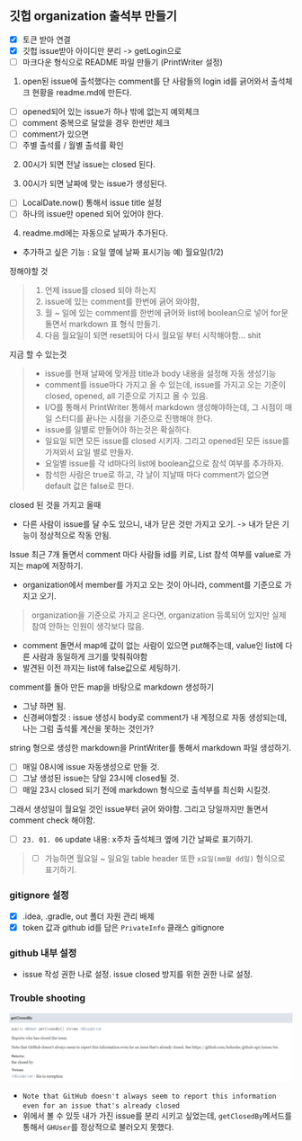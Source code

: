 
## 깃헙 organization 출석부 만들기

- [x] 토큰 받아 연결
- [x] 깃헙 issue받아 아이디만 분리 -> getLogin으로
- [ ] 마크다운 형식으로 README 파일 만들기 (PrintWriter 설정)

1. open된 issue에 출석했다는 comment를 단 사람들의 login id를 긁어와서 출석체크 현황을 readme.md에 만든다.
 - [ ] opened되어 있는 issue가 하나 밖에 없는지 예외체크
 - [ ] comment 중복으로 달았을 경우 한번만 체크
 - [ ] comment가 있으면 
 - [ ] 주별 출석률 / 월별 출석률 확인

2. 00시가 되면 전날 issue는 closed 된다.

3. 00시가 되면 날짜에 맞는 issue가 생성된다.
- [ ] LocalDate.now() 통해서 issue title 설정
- [ ] 하나의 issue만 opened 되어 있어야 한다.

4. readme.md에는 자동으로 날짜가 추가된다.


* 추가하고 싶은 기능 : 요일 옆에 날짜 표시기능 예) 월요일(1/2)

정해야할 것
> 1. 언제 issue를 closed 되야 하는지
> 2. issue에 있는 comment를 한번에 긁어 와야함,
> 3. 월 ~ 일에 있는 comment를 한번에 긁어와 list에 boolean으로 넣어 for문 돌면서 markdown 표 형식 만들기. 
> 4. 다음 월요일이 되면 reset되어 다시 월요일 부터 시작해야함... shit
> 

지금 할 수 있는것
> - issue를 현재 날짜에 맞게끔 title과 body 내용을 설정해 자동 생성기능
> - comment를 issue마다 가지고 올 수 있는데, issue를 가지고 오는 기준이 closed, opened, all 기준으로 가지고 올 수 있음.
> - I/O를 통해서 PrintWriter 통해서 markdown 생성해야하는데, 그 시점이 매일 스터디를 끝나는 시점을 기준으로 진행해야 한다.
> - issue를 일별로 만들어야 하는것은 확실하다. 
> - 일요일 되면 모든 issue를 closed 시키자. 그리고 opened된 모든 issue를 가져와서 요일 별로 만들자.
> - 요일별 issue를 각 id마다의 list에 boolean값으로 참석 여부를 추가하자.
> - 참석한 사람은 true로 하고, 각 날이 지날때 마다 comment가 없으면 default 값은 false로 한다.


closed 된 것을 가지고 올때
 - 다른 사람이 issue를 달 수도 있으니, 내가 닫은 것만 가지고 오기. -> 내가 닫은 기능이 정상적으로 작동 안됨.

Issue 최근 7개 돌면서 comment 마다 사람들 id를 키로, List<boolean> 참석 여부를 value로 가지는 map에 저장하기.
 - organization에서 member를 가지고 오는 것이 아니라, comment를 기준으로 가지고 오기.
 > organization을 기준으로 가지고 온다면, organization 등록되어 있지만 실제 참여 안하는 인원이 생각보다 많음.
 - comment 돌면서 map에 값이 없는 사람이 있으면 put해주는데, value인 list에 다른 사람과 동일하게 크기를 맞춰줘야함
 - 발견된 이전 까지는 list에 false값으로 세팅하기.

comment를 돌아 만든 map을 바탕으로 markdown 생성하기
 - 그냥 하면 됨.
 - 신경써야할것 : issue 생성시 body로 comment가 내 계정으로 자동 생성되는데, 나는 그럼 출석률 계산을 못하는 것인가?

string 형으로 생성한 markdown을 PrintWriter를 통해서 markdown 파일 생성하기.

 - [ ] 매일 08시에 issue 자동생성으로 만들 것.
 - [ ] 그날 생성된 issue는 당일 23시에 closed될 것.
 - [ ] 매일 23시 closed 되기 전에 markdown 형식으로 출석부를 최신화 시킬것.

그래서 생성일이 월요일 것인 issue부터 긁어 와야함. 
그리고 당일까지만 돌면서 comment check 해야함.

- [ ] `23. 01. 06` update 내용: x주차 출석체크 옆에 기간 날짜로 표기하기.
> - [ ] 가능하면 월요일 ~ 일요일 table header 또한 `x요일(mm월 dd일)` 형식으로 표기하기.
### gitignore 설정
 - [x] .idea, .gradle, out 폴더 자원 관리 배제 
 - [x] token 값과 github id를 담은 `PrivateInfo` 클래스 gitignore

### github 내부 설정
 - issue 작성 권한 나로 설정. issue closed 방지를 위한 권한 나로 설정.

### Trouble shooting 
![getClosedByMethod](img/getClosedByMethod.png)
 - `Note that GitHub doesn't always seem to report this information even for an issue that's already closed`
 - 위에서 볼 수 있듯 내가 가진 issue를 분리 시키고 싶었는데, `getClosedBy`메서드를 통해서 `GHUser`를 정상적으로 불러오지 못했다.




